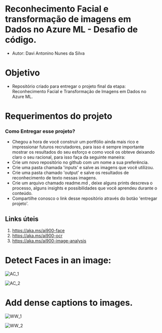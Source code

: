 # Reconhecimento Facial e transformação de imagens em Dados no Azure ML - Desafio de código.


* Autor: Davi Antonino Nunes da Silva


# Objetivo
* Repositório criado para entregar o projeto final da etapa: Reconhecimento Facial e Transformação de Imagens em Dados no Azure ML.


#  Requerimentos do projeto
### Como Entregar esse projeto?


* Chegou a hora de você construir um portfólio ainda mais rico e impressionar futuros recrutadores, para isso é sempre importante mostrar os resultados do seu esforço e como você os obteve deixando claro o seu racional, para isso faça da seguinte maneira:
* Crie um novo repositório no github com um nome a sua preferência.
* Crie uma pasta chamada 'inputs' e salve as imagens que você utilizou.
* Crie uma pasta chamado 'output' e salve os resultados de reconhecimento de texto nessas imagens.
* Crie um arquivo chamado readme.md , deixe alguns prints descreva o processo, alguns insights e possibilidades que você aprendeu durante o conteúdo.
* Compartilhe conosco o link desse repositório através do botão 'entregar projeto'.


## Links úteis
1. https://aka.ms/ai900-face
2. https://aka.ms/ai900-ocr
3. https://aka.ms/ai900-image-analysis


# Detect Faces in an image:

![AC_1](https://github.com/dansfisica85/DIO---Reconhecimento-Facial-e-transforma-o-de-imagens-em-Dados-no-Azure-ML/assets/118570287/4db95b06-35e1-4a89-87c5-4afceaf22579)


![AC_2](https://github.com/dansfisica85/DIO---Reconhecimento-Facial-e-transforma-o-de-imagens-em-Dados-no-Azure-ML/assets/118570287/e3d32248-fd30-4d4c-b5a3-8db3d17aa4d0)


# Add dense captions to images.

![WW_1](https://github.com/dansfisica85/DIO---Reconhecimento-Facial-e-transforma-o-de-imagens-em-Dados-no-Azure-ML/assets/118570287/152c7b95-d081-4281-800e-3a25a7a82578)


![WW_2](https://github.com/dansfisica85/DIO---Reconhecimento-Facial-e-transforma-o-de-imagens-em-Dados-no-Azure-ML/assets/118570287/32a26366-f603-4cc6-848f-a18cd20fff23)


